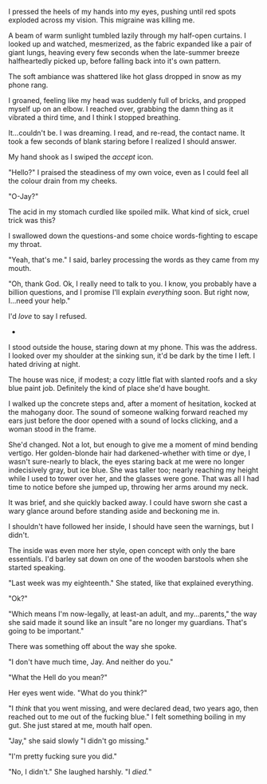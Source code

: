 I pressed the heels of my hands into my eyes, pushing until red spots exploded across my vision. This migraine was killing me.

A beam of warm sunlight tumbled lazily through my half-open curtains. I looked up and watched, mesmerized, as the fabric expanded like a pair of giant lungs, heaving every few seconds when the late-summer breeze halfheartedly picked up, before falling back into it's own pattern.

The soft ambiance was shattered like hot glass dropped in snow as my phone rang.

I groaned, feeling like my head was suddenly full of bricks, and propped myself up on an elbow. I reached over, grabbing the damn thing as it vibrated a third time, and I think I stopped breathing.

It...couldn't be. I was dreaming. I read, and re-read, the contact name. It took a few seconds of blank staring before  I realized I should answer.

My hand shook as I swiped the *accept* icon. 

"Hello?" I praised the steadiness of my own voice, even as I could feel all the colour drain from my cheeks. 

"O-Jay?" 

The acid in my stomach curdled like spoiled milk. What kind of sick, cruel trick was this? 

I swallowed down the questions-and some choice words-fighting to escape my throat. 

"Yeah, that's me." I said, barley processing the words as they came from my mouth.

"Oh, thank God. Ok, I really need to talk to you. I know, you probably have a billion questions, and I promise I'll explain *everything* soon. But right now, I...need your help."

I'd *love* to say I refused.

*

I stood outside the house, staring down at my phone. This was the address. I looked over my shoulder at the sinking sun, it'd be dark by the time I left. I hated driving at night.

The house was nice, if modest; a cozy little flat with slanted roofs and a sky blue paint job. Definitely the kind of place she'd have bought.

I walked up the concrete steps and, after a moment of hesitation, kocked at the mahogany door. The sound of someone walking forward reached my ears just before the door opened with a sound of locks clicking, and a woman stood in the frame.

She'd changed. Not a lot, but enough to give me a moment of mind bending vertigo. Her golden-blonde hair had darkened-whether with time or dye, I wasn't sure-nearly to black, the eyes staring back at me were no longer indecisively gray, but ice blue. She was taller too; nearly reaching my height while I used to tower over her, 
and the glasses were gone. That was all I had time to notice before she jumped up, throwing her arms around my neck.

It was brief, and she quickly backed away. I could have sworn she cast a wary glance around before standing aside and beckoning me in.

I shouldn't have followed her inside, I should have seen the warnings, but I didn't.

The inside was even more her style, open concept with only the bare essentials. I'd barley sat down on one of the wooden barstools when she started speaking.

"Last week was my eighteenth." She stated, like that explained everything.

"Ok?"

"Which means I'm now-legally, at least-an adult, and my...parents," the way she said made it sound like an insult "are no longer my guardians. That's going to be important."

There was something off about the way she spoke.

"I don't have much time, Jay. And neither do you."

"What the Hell do you mean?"

Her eyes went wide. "What do you think?"

"I *think* that you went missing, and were declared dead, two years ago, then reached out to me out of the fucking blue." I felt something boiling in my gut. She just stared at me, mouth half open.

"Jay," she said slowly "I didn't go missing."

"I'm pretty fucking sure you did." 

"No, I didn't." She laughed harshly. "I *died.*"